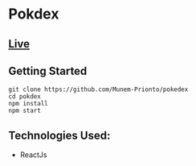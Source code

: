 # Pokdex

## [Live](https://pokedex-mp.netlify.app/)

## Getting Started

<pre><code>git clone https://github.com/Munem-Prionto/pokedex
cd pokdex
npm install
npm start
</code></pre>

## Technologies Used:

- ReactJs
